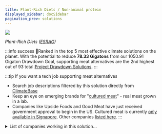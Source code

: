 ```yaml
---
title: Plant-Rich Diets / Non-animal protein
displayed_sidebar: docSidebar
pagination_prev: solutions
---
```

![](/../static/img/plant-rich-diets.png)

*Plant-Rich Diets ([ESRAG](https://esragdev.com/project/plant-rich-diets/))*

:::info success 🏅Ranked in the top 5 most effective climate solutions on the planet.
 With the potential to reduce **78.33 Gigatons** from our 1050.91 Gigaton Drawdown Goal, supporting meat alternatives are the 2nd highest out of 93 total [Project Drawdown Solutions](solutions).
:::

:::tip If you want a tech job supporting meat alternatives
* Search job descriptions filtered by this solution directly from [ClimateBase](https://climatebase.org/jobs?l=&q=&drawdown_solutions=Plant-Rich+Diets&p=0&remote=false)
* Keep an eye on emerging brands for "[cultured meat](#progress-made)" - real meat grown in a lab.
* Companies like Upside Foods and Good Meat have just received government approval to begin in the US. Cultured meat is currently [only available in Signapore](https://www.bbc.com/news/business-65784505).  Other companies [listed here](https://www.labiotech.eu/best-biotech/cultured-meat-companies/).
:::

<!--!!! info "We are tracking closely - join our mailing ist"-->

<details>
        <summary>List of companies working in this solution...</summary>
         <em>Note: this is an experimental AI feature. Accuracy and completeness are a work in progress</em>
        <div>
            <ul>
             
                <li><a href="https://thevegetarianbutcher.com">The Vegetarian Butcher</a></li>
            
                <li><a href="https://emergyfoods.com/">Emergy Food</a></li>
            
                <li><a href="https://www.plantiblefoods.com/">Plantible</a></li>
            
                <li><a href="https://buywithimpact.com/">Buy With Impact</a></li>
            
                <li><a href="https://www.memphismeats.com">Memphis Meats</a></li>
            
                <li><a href="https://www.meatable.com/">Meatable</a></li>
            
                <li><a href="https://clarafoods.com">Clara Foods</a></li>
            
                <li><a href="https://knoweatall.co/">Knoweatall</a></li>
            
                <li><a href="https://apeelsciences.com">Apeel Sciences</a></li>
            
                <li><a href="https://bittyfoods.com">Bitty Foods</a></li>
            
                <li><a href="https://snact.co.uk">Snact</a></li>
            
            </ul>
        </div>
        </details>


:::company job openings
  #### [View open jobs in this Solution](https://climatebase.org/jobs?l=&q=&drawdown_solutions=Plant-Rich+Diets)
:::

## Overview

- By reducing worldwide cattle numbers, we can achieve immediate climate gains due to methane's short half-life. Additionally, industrial livestock reduction prevents destruction of biodiverse habitat that are ideal [land sinks](../sector-land-sinks).
- Beef is more [resource-intensive](https://www.wri.org/insights/6-pressing-questions-about-beef-and-climate-change-answered) than other meats, and animal-based foods require more resources than plant-based foods.
- Shifting towards plant-based diets offers the greatest potential for positive impact, surpassing increased yields, agricultural efficiency, and reduced food waste.

## Progress Made

<iframe   width="560" height="315" src="https://www.youtube.com/embed/XdkskowAHkY" title="YouTube video player" frameborder="0" allow="accelerometer; autoplay; clipboard-write; encrypted-media; gyroscope; picture-in-picture; web-share" allowfullscreen></iframe>

Food design technologies are revolutionizing plant-based options, enhancing taste and aroma. Advancements like extrudable fat technology, introducing new food resources, and climate-first supply chain technologies are transforming the way we eat. Embracing these innovations allows us to make sustainable choices for a healthier future.

Here are the [latest technology](https://gfi.org/science/the-science-of-plant-based-meat/) developments:

* Lab-grown meat (CBM): Stem cells from animal biopsy are grown in bioreactors to form muscle, fat, and connective tissue for meat production.
* Plant- and fungi-based meat (PBM): Plant ingredients undergo sourcing, processing, and formulation stages to replace functional components in animal products through R&D.
* Recreate products have a low background flavor: The goal is to maintain a low background flavor in products without overpowering the subtler tastes of conventional meat or seafood.

## Key Players

Here is a list of 10 prominent players in the plant-based meat market:

1. Beyond Meat
2. Impossible Foods Inc.
3. Morningstar Farms
4. Quorn Foods
5. Lightlife Foods, Inc.
6. Tofurky
7. Amy's Kitchen, Inc.
8. Dr. Praeger's Sensible Foods
9. Trader Joe's
10. Yves Veggie Cuisine (The Hain-Celestial Canada, ULC)

## Lessons Learned

* Plant-based non-vegetarian alternatives market on the rise due to animal-borne infection risks, health concerns, and demand for good food commodities.
* Growing public understanding and demand for plant-based alternatives driven by health benefits and appeal to flexitarians.
* Increasing awareness of food system's climate impact influencing consumer purchasing decisions.
* [50%](https://www.unilever.com/news/news-search/2023/five-trends-that-will-take-plantbased-eating-mainstream-in-2023/) of flexitarians interested in following food trends.
* [42%](https://www.unilever.com/news/news-search/2023/five-trends-that-will-take-plantbased-eating-mainstream-in-2023/) of consumers worldwide expect plant-based foods to replace meat in the next decade.

## Challenges Ahead

* Plant-based meat industry growth limited by population sensitivity to soy and gluten and high prices.
* Incorrect perception of taste of plant-based beef products can hinder market expansion.
* Plant-based meat is significantly more expensive than conventional meat on a per-pound basis, according to Nielsen data.
* [Analysts](https://www.nytimes.com/2021/10/15/business/beyond-meat-impossible-emissions.html) find it challenging to assess the sustainability of plant-based foods due to limited transparency regarding emissions.

## Best Path Forward

The future of plant-based foods in the restaurant industry appears promising as the demand for such options grows. 

* Growing adoption of plant-based diets driven by health, environmental, and ethical considerations.
* Restaurants adapting and expanding plant-based options to meet the increasing demand.
* Offering plant-based choices helps attract new customers and appeal to younger demographics.
* Restaurants staying competitive in a crowded market by embracing plant-based trends.
* Initiatives like Veganuary demonstrate popularity, with rapid sign-ups in January.